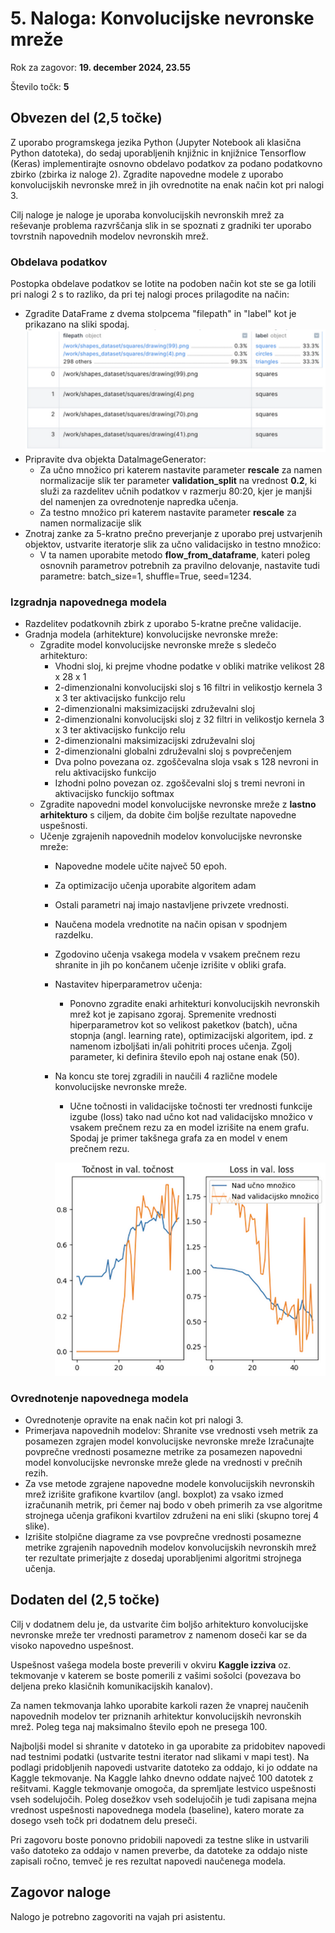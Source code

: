 # 5. Naloga: Konvolucijske nevronske mreže

Rok za zagovor: **19. december 2024, 23.55**

Število točk: **5** 

## Obvezen del (2,5 točke)
Z uporabo programskega jezika Python (Jupyter Notebook ali klasična Python datoteka), do sedaj uporabljenih knjižnic in knjižnice Tensorflow (Keras) implementirajte osnovno obdelavo podatkov za podano podatkovno zbirko (zbirka iz naloge 2). Zgradite napovedne modele z uporabo konvolucijskih nevronske mrež in jih ovrednotite na enak način kot pri nalogi 3. 

Cilj naloge je naloge je uporaba konvolucijskih nevronskih mrež za reševanje problema razvrščanja slik in se spoznati z gradniki ter uporabo tovrstnih napovednih modelov nevronskih mrež.

### Obdelava podatkov
Postopka obdelave podatkov se lotite na podoben način kot ste se ga lotili pri nalogi 2 s to razliko, da pri tej nalogi proces prilagodite na način:

- Zgradite DataFrame z dvema stolpcema "filepath" in "label" kot je prikazano na sliki spodaj.
  ![Primer DataFrame](dataframe_primer.png)
- Pripravite dva objekta DatalmageGenerator:
  - Za učno množico pri katerem nastavite parameter **rescale** za namen normalizacije slik ter parameter **validation_split** na vrednost **0.2**, ki služi za razdelitev učnih podatkov v razmerju 80:20, kjer je manjši del namenjen za ovrednotenje napredka učenja.
  - Za testno množico pri katerem nastavite parameter **rescale** za namen normalizacije slik 
- Znotraj zanke za 5-kratno prečno preverjanje z uporabo prej ustvarjenih objektov, ustvarite iteratorje slik za učno validacijsko in testno množico:
  - V ta namen uporabite metodo **flow_from_dataframe**, kateri poleg osnovnih parametrov potrebnih za pravilno delovanje, nastavite tudi parametre: batch_size=1, shuffle=True, seed=1234. 

### Izgradnja napovednega modela
- Razdelitev podatkovnih zbirk z uporabo 5-kratne prečne validacije.
- Gradnja modela (arhitekture) konvolucijske nevronske mreže:
  - Zgradite model konvolucijske nevronske mreže s sledečo arhitekturo:
    - Vhodni sloj, ki prejme vhodne podatke v obliki matrike velikost 28 x 28 x 1
    - 2-dimenzionalni konvolucijski sloj s 16 filtri in velikostjo kernela 3 x 3 ter aktivacijsko funkcijo relu
    - 2-dimenzionalni maksimizacijski združevalni sloj
    - 2-dimenzionalni konvolucijski sloj z 32 filtri in velikostjo kernela 3 x 3 ter aktivacijsko funkcijo relu
    - 2-dimenzionalni maksimizacijski združevalni sloj
    - 2-dimenzionalni globalni združevalni sloj s povprečenjem
    - Dva polno povezana oz. zgoščevalna sloja vsak s 128 nevroni in relu aktivacijsko funkcijo
    - Izhodni polno povezan oz. zgoščevalni sloj s tremi nevroni in aktivacijsko funckijo softmax
  - Zgradite napovedni model konvolucijske nevronske mreže z **lastno arhitekturo** s ciljem, da dobite čim boljše rezultate napovedne uspešnosti.
  - Učenje zgrajenih napovednih modelov konvolucijske nevronske mreže:
    - Napovedne modele učite največ 50 epoh.
    - Za optimizacijo učenja uporabite algoritem adam
    - Ostali parametri naj imajo nastavljene privzete vrednosti.
    - Naučena modela vrednotite na način opisan v spodnjem razdelku.
    - Zgodovino učenja vsakega modela v vsakem prečnem rezu shranite in jih po končanem učenje izrišite v obliki grafa.
    - Nastavitev hiperparametrov učenja:
      - Ponovno zgradite enaki arhitekturi konvolucijskih nevronskih mrež kot je zapisano zgoraj. Spremenite vrednosti hiperparametrov kot so velikost paketkov (batch), učna stopnja (angl. learning rate), optimizacijski algoritem, ipd. z namenom izboljšati in/ali pohitriti proces učenja. Zgolj parameter, ki definira število epoh naj ostane enak (50).
    - Na koncu ste torej zgradili in naučili 4 različne modele konvolucijske nevronske mreže.
      - Učne točnosti in validacijske točnosti ter vrednosti funkcije izgube (loss) tako nad učno kot nad validacijsko množico v vsakem prečnem rezu za en model izrišite na enem grafu. Spodaj je primer takšnega grafa za en model v enem prečnem rezu.

      ![Primer grafa poteka učenja](acc_loss.png)

### Ovrednotenje napovednega modela
- Ovrednotenje opravite na enak način kot pri nalogi 3.
- Primerjava napovednih modelov: Shranite vse vrednosti vseh metrik za posamezen zgrajen model konvolucijske nevronske mreže Izračunajte povprečne vrednosti posamezne metrike za posamezen napovedni model konvolucijske nevronske mreže glede na vrednosti v prečnih rezih.
- Za vse metode zgrajene napovedne modele konvolucijskih nevronskih mrež izrišite grafikone kvartilov (angl. boxplot) za vsako izmed izračunanih metrik, pri čemer naj bodo v obeh primerih za vse algoritme strojnega učenja grafikoni kvartilov združeni na eni sliki (skupno torej 4 slike).
- Izrišite stolpične diagrame za vse povprečne vrednosti posamezne metrike zgrajenih napovednih modelov konvolucijskih nevronskih mrež ter rezultate primerjajte z dosedaj uporabljenimi algoritmi strojnega učenja.


## Dodaten del (2,5 točke)
Cilj v dodatnem delu je, da ustvarite čim boljšo arhitekturo konvolucijske nevronske mreže ter vrednosti parametrov z namenom doseči kar se da visoko napovedno uspešnost.

Uspešnost vašega modela boste preverili v okviru **Kaggle izziva** oz. tekmovanje v katerem se boste pomerili z vašimi sošolci (povezava bo deljena preko klasičnih komunikacijskih kanalov).  

Za namen tekmovanja lahko uporabite karkoli razen že vnaprej naučenih napovednih modelov ter priznanih arhitektur konvolucijskih nevronskih mrež. Poleg tega naj maksimalno število epoh ne presega 100.

Najboljši model si shranite v datoteko in ga uporabite za pridobitev napovedi nad testnimi podatki (ustvarite testni iterator nad slikami v mapi test). Na podlagi pridobljenih napovedi ustvarite datoteko za oddajo, ki jo oddate na Kaggle tekmovanje. Na Kaggle lahko dnevno oddate največ 100 datotek z rešitvami. Kaggle tekmovanje omogoča, da spremljate lestvico uspešnosti vseh sodelujočih. Poleg dosežkov vseh sodelujočih je tudi zapisana mejna vrednost uspešnosti napovednega modela (baseline), katero morate za dosego vseh točk pri dodatnem delu preseči.

Pri zagovoru boste ponovno pridobili napovedi za testne slike in ustvarili vašo datoteko za oddajo v namen preverbe, da datoteke za oddajo niste zapisali ročno, temveč je res rezultat napovedi naučenega modela.

## Zagovor naloge
Nalogo je potrebno zagovoriti na vajah pri asistentu.